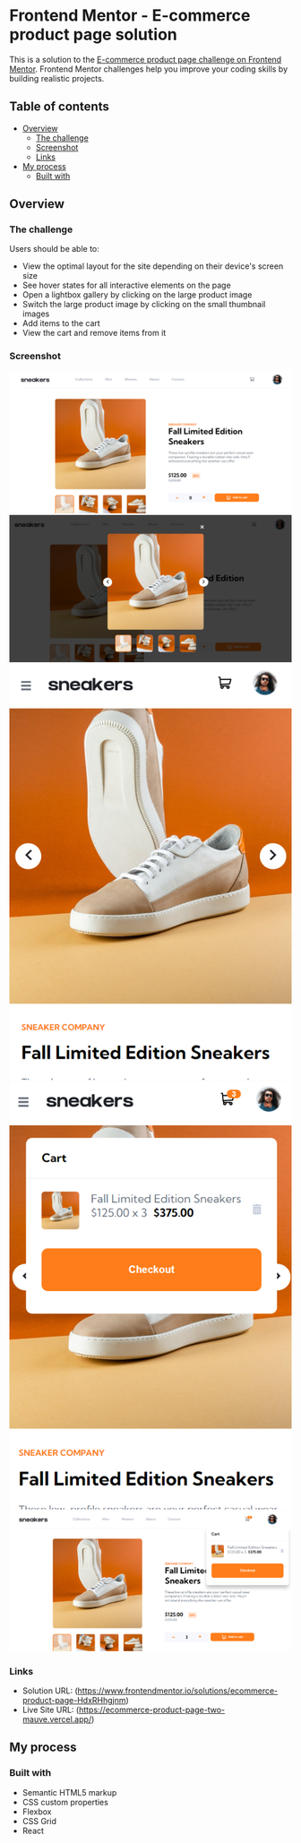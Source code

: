 # Frontend Mentor - E-commerce product page solution

This is a solution to the [E-commerce product page challenge on Frontend Mentor](https://www.frontendmentor.io/challenges/ecommerce-product-page-UPsZ9MJp6). Frontend Mentor challenges help you improve your coding skills by building realistic projects.

## Table of contents

- [Overview](#overview)
  - [The challenge](#the-challenge)
  - [Screenshot](#screenshot)
  - [Links](#links)
- [My process](#my-process)
  - [Built with](#built-with)



## Overview

### The challenge

Users should be able to:

- View the optimal layout for the site depending on their device's screen size
- See hover states for all interactive elements on the page
- Open a lightbox gallery by clicking on the large product image
- Switch the large product image by clicking on the small thumbnail images
- Add items to the cart
- View the cart and remove items from it

### Screenshot

![](./src/images/screenshots/screenshot_1.png)
![](./src/images/screenshots/screenshot_2.png)
![](./src/images/screenshots/screenshot_3.png)
![](./src/images/screenshots/screenshot_4.png)
![](./src/images/screenshots/screenshot_5.png)


### Links

- Solution URL: (https://www.frontendmentor.io/solutions/ecommerce-product-page-HdxRHhgjnm)
- Live Site URL: (https://ecommerce-product-page-two-mauve.vercel.app/)


## My process

### Built with

- Semantic HTML5 markup
- CSS custom properties
- Flexbox
- CSS Grid
- React


